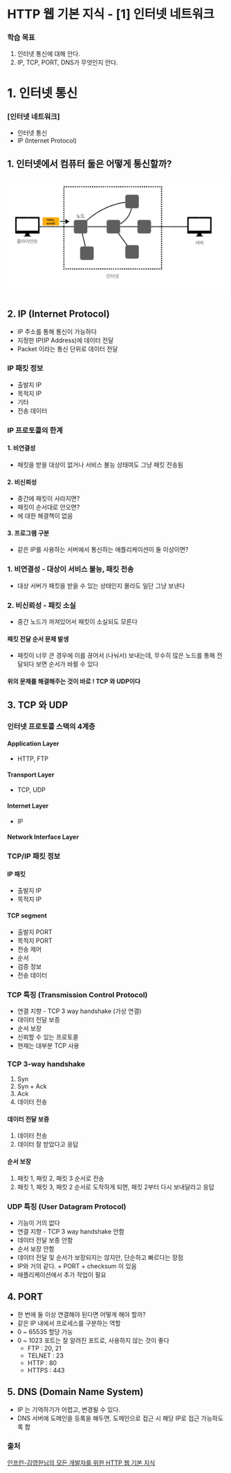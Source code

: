 # HTTP 웹 기본 지식 - [1] 인터넷 네트워크

### 학습 목표

1. 인터넷 통신에 대해 안다.
2. IP, TCP, PORT, DNS가 무엇인지 안다.



# 1. 인터넷 통신

### [인터넷 네트워크]

- 인터넷 통신
- IP (Internet Protocol)



## 1. 인터넷에서 컴퓨터 둘은 어떻게 통신할까?

<img src="image/internet.png" alt="image-20210725161122604" style="zoom:50%;" />  

## 2.  IP (Internet Protocol)

- IP 주소를 통해 통신이 가능하다 
- 지정한 IP(IP Address)에 데이터 전달
- Packet 이라는 통신 단위로 데이터 전달



### IP 패킷 정보

- 출발지 IP
- 목적지 IP
- 기타
- 전송 데이터



### IP 프로토콜의 한계

#### 1. 비연결성

- 패킷을 받을 대상이 없거나 서비스 불능 상태여도 그냥 패킷 전송됨

#### 2. 비신뢰성

- 중간에 패킷이 사라지면?
- 패킷이 순서대로 안오면?
- 에 대한 해결책이 없음

#### 3. 프로그램 구분

- 같은 IP를 사용하는 서버에서 통신하는 애플리케이션이 둘 이상이면?



### 1. 비연결성 - 대상이 서비스 불능, 패킷 전송

- 대상 서버가 패킷을 받을 수 있는 상태인지 몰라도 일단 그냥 보낸다



### 2. 비신뢰성 - 패킷 소실

- 중간 노드가 꺼져있어서 패킷이 소실되도 모른다

#### 패킷 전달 순서 문제 발생

- 패킷이 너무 큰 경우에 이를 끊어서 (나눠서)  보내는데, 무수히 많은 노드를 통해 전달되다 보면 순서가 바뀔 수 있다



#### 위의 문제를 해결해주는 것이 바로 ! TCP 와 UDP이다



## 3. TCP 와 UDP

### 인터넷 프로토콜 스택의 4계층

 #### Application Layer

- HTTP, FTP

#### Transport Layer

- TCP, UDP

#### Internet Layer

- IP

#### Network Interface Layer



### TCP/IP 패킷 정보

#### IP 패킷

- 출발지 IP
- 목적지 IP

#### TCP segment

- 출발지 PORT
- 목적지 PORT
- 전송 제어
- 순서
- 검증 정보
- 전송 데이터



### TCP 특징 (Transmission Control Protocol)

- 연결 지향 - TCP 3 way handshake (가상 연결)
- 데이터 전달 보증
- 순서 보장
- 신뢰할 수 있는 프로토콜
- 현재는 대부분 TCP 사용

### TCP 3-way handshake

1. Syn
2. Syn + Ack
3. Ack
4. 데이터 전송

#### 데이터 전달 보증

1. 데이터 전송
2. 데이터 잘 받았다고 응답

#### 순서 보장

1. 패킷 1, 패킷 2, 패킷 3 순서로 전송
2. 패킷 1, 패킷 3, 패킷 2 순서로 도착하게 되면, 패킷 2부터 다시 보내달라고 응답



### UDP 특징 (User Datagram Protocol)

- 기능이 거의 없다
- 연결 지향 - TCP 3 way handshake 안함
- 데이터 전달 보증 안함
- 순서 보장 안함
- 데이터 전달 및 순서가 보장되지는 않지만, 단순하고 빠르다는 장점
- IP와 거의 같다. + PORT + checksum 이 있음
- 애플리케이션에서 추가 작업이 필요



## 4. PORT

- 한 번에 둘 이상 연결해야 된다면 어떻게 해야 할까?
- 같은 IP 내에서 프로세스를 구분하는 역할
- 0 ~ 65535 할당 가능
- 0 ~ 1023 포트는 잘 알려진 포트로, 사용하지 않는 것이 좋다
  - FTP : 20, 21
  - TELNET : 23
  - HTTP : 80
  - HTTPS : 443



## 5. DNS (Domain Name System)

- IP 는 기억하기가 어렵고, 변경될 수 있다.
- DNS 서버에 도메인을 등록을 해두면, 도메인으로 접근 시 해당 IP로 접근 가능하도록 함



### 출처

[인프런-김영한님의 모든 개발자를 위한 HTTP 웹 기본 지식](https://www.inflearn.com/course/http-%EC%9B%B9-%EB%84%A4%ED%8A%B8%EC%9B%8C%ED%81%AC/dashboard)

